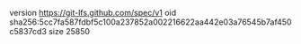version https://git-lfs.github.com/spec/v1
oid sha256:5cc7fa587fdbf5c100a237852a002216622aa442e03a76545b7af450c5837cd3
size 25850
